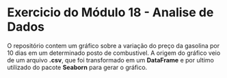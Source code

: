 # Exercicio do Módulo 18 - Analise de Dados
O repositório contem um gráfico sobre a variação do preço da gasolina por 10 dias em um determinado posto de combustivel. A origem do gráfico veio de um arquivo **.csv**, que foi transformado em um **DataFrame** e por ultimo utilizado do pacote **Seaborn** para gerar o gráfico.